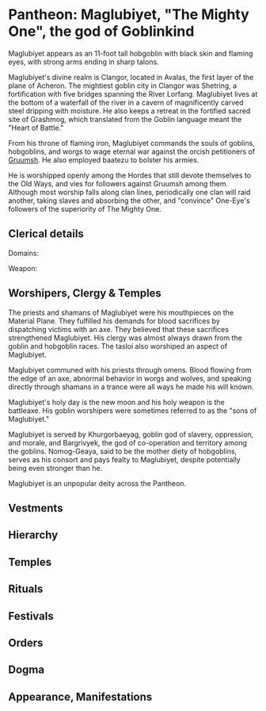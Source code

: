 # Pantheon: Maglubiyet, "The Mighty One", the god of Goblinkind
Maglubiyet appears as an 11-foot tall hobgoblin with black skin and flaming eyes, with strong arms ending in sharp talons.

Maglubiyet's divine realm is Clangor, located in Avalas, the first layer of the plane of Acheron. The mightiest goblin city in Clangor was Shetring, a fortification with five bridges spanning the River Lorfang. Maglubiyet lives at the bottom of a waterfall of the river in a cavern of magnificently carved steel dripping with moisture. He also keeps a retreat in the fortified sacred site of Grashmog, which translated from the Goblin language meant the "Heart of Battle."

From his throne of flaming iron, Maglubiyet commands the souls of goblins, hobgoblins, and worgs to wage eternal war against the orcish petitioners of [Gruumsh](Gruumsh.md). He also employed baatezu to bolster his armies.

He is worshipped openly among the Hordes that still devote themselves to the Old Ways, and vies for followers against Gruumsh among them. Although most worship falls along clan lines, periodically one clan will raid another, taking slaves and absorbing the other, and "convince" One-Eye's followers of the superiority of The Mighty One.

## Clerical details
Domains: 

Weapon: 

## Worshipers, Clergy & Temples
The priests and shamans of Maglubiyet were his mouthpieces on the Material Plane. They fulfilled his demands for blood sacrifices by dispatching victims with an axe. They believed that these sacrifices strengthened Maglubiyet. His clergy was almost always drawn from the goblin and hobgoblin races. The tasloi also worshiped an aspect of Maglubiyet.

Maglubiyet communed with his priests through omens. Blood flowing from the edge of an axe, abnormal behavior in worgs and wolves, and speaking directly through shamans in a trance were all ways he made his will known.

Maglubiyet's holy day is the new moon and his holy weapon is the battleaxe. His goblin worshipers were sometimes referred to as the "sons of Maglubiyet."

Maglubiyet is served by Khurgorbaeyag, goblin god of slavery, oppression, and morale, and Bargrivyek, the god of co-operation and territory among the goblins. Nomog-Geaya, said to be the mother diety of hobgoblins, serves as his consort and pays fealty to Maglubiyet, despite potentially being even stronger than he.

Maglubiyet is an unpopular deity across the Pantheon.

## Vestments

## Hierarchy

## Temples

## Rituals

## Festivals

## Orders

## Dogma

## Appearance, Manifestations
